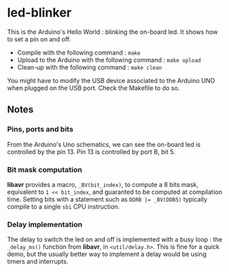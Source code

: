 # led-blinker

This is the Arduino's Hello World : blinking the on-board led. It shows how 
to set a pin on and off.

 * Compile with the following command : `make`
 * Upload to the Arduino with the following command : `make upload`
 * Clean-up with the following command : `make clean`

 You might have to modify the USB device associated to the Arduino UNO when 
 plugged on the USB port. Check the Makefile to do so.


## Notes

### Pins, ports and bits

From the Arduino's Uno schematics, we can see the on-board led is controlled
by the pin 13. Pin 13 is controlled by port B, bit 5.

### Bit mask computation

__libavr__ provides a macro, `_BV(bit_index)`, to compute a 8 bits mask, 
equivalent to `1 << bit_index`, and guaranted to be computed at compilation 
time. Setting bits with a statement such as `DDRB |= _BV(DDB5)` typically 
compile to a single `sbi` CPU instruction.

### Delay implementation

The delay to switch the led on and off is implemented with a busy loop : the
`_delay_ms()` function from __libavr__, in `<util/delay.h>`. This is fine for a 
quick demo, but the usually better way to implement a delay would be using 
timers and interrupts.
